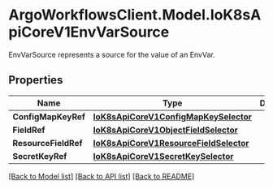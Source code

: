# ArgoWorkflowsClient.Model.IoK8sApiCoreV1EnvVarSource
EnvVarSource represents a source for the value of an EnvVar.

## Properties

Name | Type | Description | Notes
------------ | ------------- | ------------- | -------------
**ConfigMapKeyRef** | [**IoK8sApiCoreV1ConfigMapKeySelector**](IoK8sApiCoreV1ConfigMapKeySelector.md) |  | [optional] 
**FieldRef** | [**IoK8sApiCoreV1ObjectFieldSelector**](IoK8sApiCoreV1ObjectFieldSelector.md) |  | [optional] 
**ResourceFieldRef** | [**IoK8sApiCoreV1ResourceFieldSelector**](IoK8sApiCoreV1ResourceFieldSelector.md) |  | [optional] 
**SecretKeyRef** | [**IoK8sApiCoreV1SecretKeySelector**](IoK8sApiCoreV1SecretKeySelector.md) |  | [optional] 

[[Back to Model list]](../README.md#documentation-for-models) [[Back to API list]](../README.md#documentation-for-api-endpoints) [[Back to README]](../README.md)

